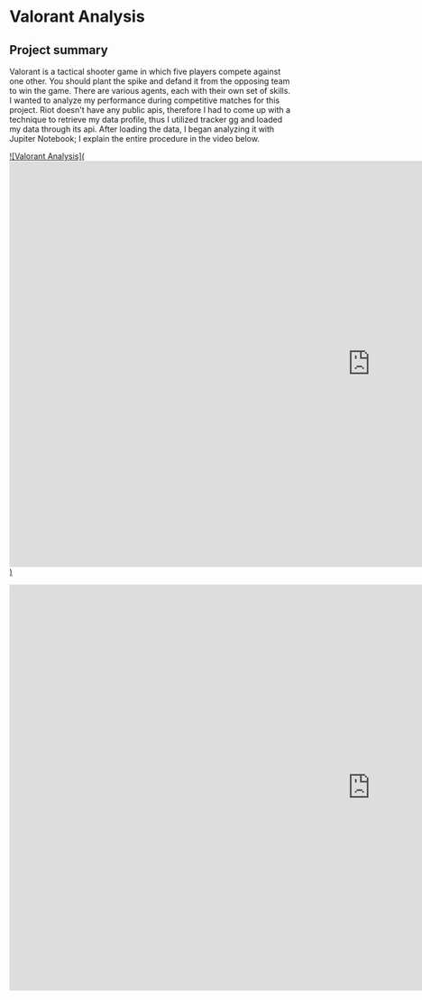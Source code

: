 # Valorant Analysis
## Project summary
Valorant is a tactical shooter game in which five players compete against one other. You should plant the spike and defand it from the opposing team to win the game. There are various agents, each with their own set of skills.
I wanted to analyze my performance during competitive matches for this project. Riot doesn't have any public apis, therefore I had to come up with a technique to retrieve my data profile, thus I utilized tracker gg and loaded my data through its api. After loading the data, I began analyzing it with Jupiter Notebook; I explain the entire procedure in the video below.

[![Valorant Analysis](<iframe width="1280" height="720" src="https://www.youtube.com/embed/TeauVdEm0CQ" title="YouTube video player" frameborder="0" allow="accelerometer; autoplay; clipboard-write; encrypted-media; gyroscope; picture-in-picture" allowfullscreen></iframe>)](https://www.youtube.com/watch?v=TeauVdEm0CQ "Little red riding hood - Click to Watch!")
<iframe width="1280" height="720" src="https://www.youtube.com/embed/TeauVdEm0CQ" title="YouTube video player" frameborder="0" allow="accelerometer; autoplay; clipboard-write; encrypted-media; gyroscope; picture-in-picture" allowfullscreen></iframe>
